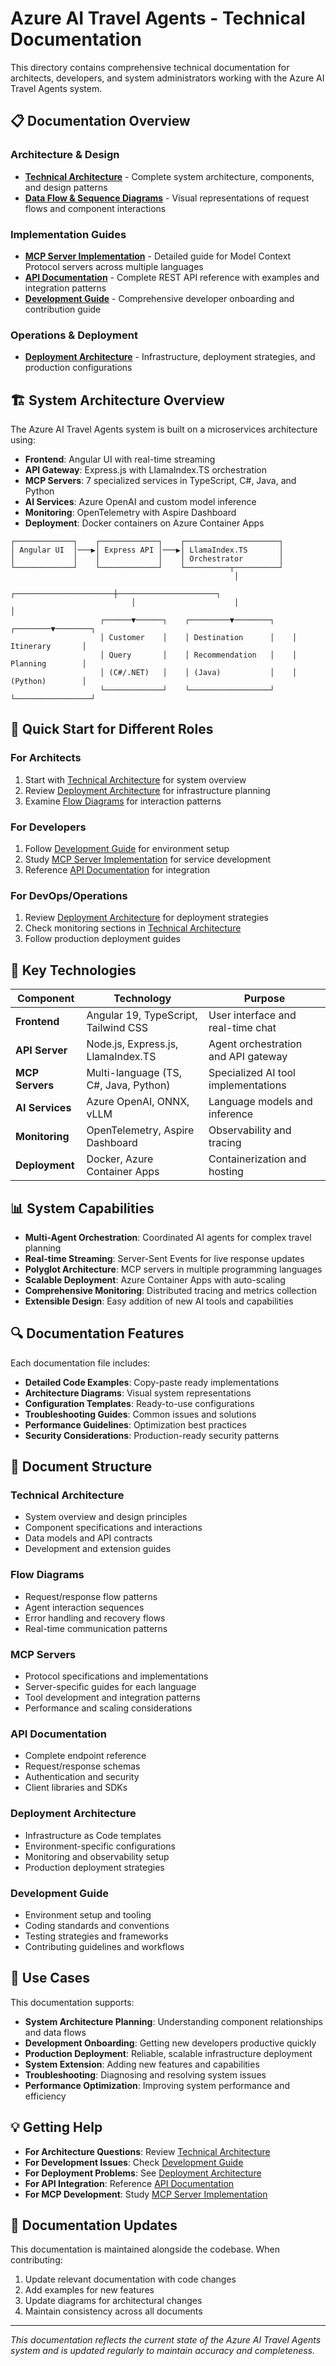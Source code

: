 # Azure AI Travel Agents - Technical Documentation

This directory contains comprehensive technical documentation for architects, developers, and system administrators working with the Azure AI Travel Agents system.

## 📋 Documentation Overview

### Architecture & Design
- **[Technical Architecture](./technical-architecture.md)** - Complete system architecture, components, and design patterns
- **[Data Flow & Sequence Diagrams](./flow-diagrams.md)** - Visual representations of request flows and component interactions

### Implementation Guides
- **[MCP Server Implementation](./mcp-servers.md)** - Detailed guide for Model Context Protocol servers across multiple languages
- **[API Documentation](./api-documentation.md)** - Complete REST API reference with examples and integration patterns
- **[Development Guide](./development-guide.md)** - Comprehensive developer onboarding and contribution guide

### Operations & Deployment
- **[Deployment Architecture](./deployment-architecture.md)** - Infrastructure, deployment strategies, and production configurations

## 🏗️ System Architecture Overview

The Azure AI Travel Agents system is built on a microservices architecture using:

- **Frontend**: Angular UI with real-time streaming
- **API Gateway**: Express.js with LlamaIndex.TS orchestration
- **MCP Servers**: 7 specialized services in TypeScript, C#, Java, and Python
- **AI Services**: Azure OpenAI and custom model inference
- **Monitoring**: OpenTelemetry with Aspire Dashboard
- **Deployment**: Docker containers on Azure Container Apps

```
┌─────────────┐    ┌─────────────┐    ┌─────────────────────┐
│ Angular UI  │───▶│ Express API │───▶│ LlamaIndex.TS       │
│             │    │             │    │ Orchestrator        │
└─────────────┘    └─────────────┘    └──────────┬──────────┘
                                                  │
                           ┌──────────────────────┼──────────────────────┐
                           │                      │                      │
                    ┌──────▼──────┐    ┌─────────▼────────┐    ┌────────▼────────┐
                    │ Customer    │    │ Destination      │    │ Itinerary       │
                    │ Query       │    │ Recommendation   │    │ Planning        │
                    │ (C#/.NET)   │    │ (Java)           │    │ (Python)        │
                    └─────────────┘    └──────────────────┘    └─────────────────┘
```

## 🚀 Quick Start for Different Roles

### For Architects
1. Start with [Technical Architecture](./technical-architecture.md) for system overview
2. Review [Deployment Architecture](./deployment-architecture.md) for infrastructure planning
3. Examine [Flow Diagrams](./flow-diagrams.md) for interaction patterns

### For Developers
1. Follow [Development Guide](./development-guide.md) for environment setup
2. Study [MCP Server Implementation](./mcp-servers.md) for service development
3. Reference [API Documentation](./api-documentation.md) for integration

### For DevOps/Operations
1. Review [Deployment Architecture](./deployment-architecture.md) for deployment strategies
2. Check monitoring sections in [Technical Architecture](./technical-architecture.md)
3. Follow production deployment guides

## 🔧 Key Technologies

| Component | Technology | Purpose |
|-----------|------------|---------|
| **Frontend** | Angular 19, TypeScript, Tailwind CSS | User interface and real-time chat |
| **API Server** | Node.js, Express.js, LlamaIndex.TS | Agent orchestration and API gateway |
| **MCP Servers** | Multi-language (TS, C#, Java, Python) | Specialized AI tool implementations |
| **AI Services** | Azure OpenAI, ONNX, vLLM | Language models and inference |
| **Monitoring** | OpenTelemetry, Aspire Dashboard | Observability and tracing |
| **Deployment** | Docker, Azure Container Apps | Containerization and hosting |

## 📊 System Capabilities

- **Multi-Agent Orchestration**: Coordinated AI agents for complex travel planning
- **Real-time Streaming**: Server-Sent Events for live response updates
- **Polyglot Architecture**: MCP servers in multiple programming languages
- **Scalable Deployment**: Azure Container Apps with auto-scaling
- **Comprehensive Monitoring**: Distributed tracing and metrics collection
- **Extensible Design**: Easy addition of new AI tools and capabilities

## 🔍 Documentation Features

Each documentation file includes:

- **Detailed Code Examples**: Copy-paste ready implementations
- **Architecture Diagrams**: Visual system representations
- **Configuration Templates**: Ready-to-use configurations
- **Troubleshooting Guides**: Common issues and solutions
- **Performance Guidelines**: Optimization best practices
- **Security Considerations**: Production-ready security patterns

## 📖 Document Structure

### Technical Architecture
- System overview and design principles
- Component specifications and interactions
- Data models and API contracts
- Development and extension guides

### Flow Diagrams
- Request/response flow patterns
- Agent interaction sequences
- Error handling and recovery flows
- Real-time communication patterns

### MCP Servers
- Protocol specifications and implementations
- Server-specific guides for each language
- Tool development and integration patterns
- Performance and scaling considerations

### API Documentation
- Complete endpoint reference
- Request/response schemas
- Authentication and security
- Client libraries and SDKs

### Deployment Architecture
- Infrastructure as Code templates
- Environment-specific configurations
- Monitoring and observability setup
- Production deployment strategies

### Development Guide
- Environment setup and tooling
- Coding standards and conventions
- Testing strategies and frameworks
- Contributing guidelines and workflows

## 🎯 Use Cases

This documentation supports:

- **System Architecture Planning**: Understanding component relationships and data flows
- **Development Onboarding**: Getting new developers productive quickly
- **Production Deployment**: Reliable, scalable infrastructure deployment
- **System Extension**: Adding new features and capabilities
- **Troubleshooting**: Diagnosing and resolving system issues
- **Performance Optimization**: Improving system performance and efficiency

## 💡 Getting Help

- **For Architecture Questions**: Review [Technical Architecture](./technical-architecture.md)
- **For Development Issues**: Check [Development Guide](./development-guide.md)
- **For Deployment Problems**: See [Deployment Architecture](./deployment-architecture.md)
- **For API Integration**: Reference [API Documentation](./api-documentation.md)
- **For MCP Development**: Study [MCP Server Implementation](./mcp-servers.md)

## 🔄 Documentation Updates

This documentation is maintained alongside the codebase. When contributing:

1. Update relevant documentation with code changes
2. Add examples for new features
3. Update diagrams for architectural changes
4. Maintain consistency across all documents

---

*This documentation reflects the current state of the Azure AI Travel Agents system and is updated regularly to maintain accuracy and completeness.*
